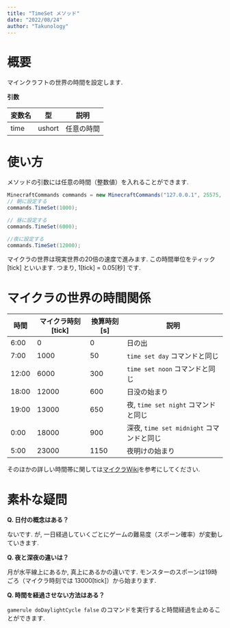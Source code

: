 ```yaml
---
title: "TimeSet メソッド"
date: "2022/08/24"
author: "Takunology"
---
```


# 概要
マインクラフトの世界の時間を設定します.

**引数**

|変数名|型|説明|
|--|--|--|
|time|ushort|任意の時間|

# 使い方
メソッドの引数には任意の時間（整数値）を入れることができます. 

```cs
MinecraftCommands commands = new MinecraftCommands("127.0.0.1", 25575, "passwd");
// 朝に設定する
commands.TimeSet(1000);

// 昼に設定する
commands.TimeSet(6000);

//夜に設定する
commands.TimeSet(12000);
```

マイクラの世界は現実世界の20倍の速度で進みます. この時間単位をティック \[tick\] といいます. つまり, 1\[tick\] = 0.05\[秒\] です.

# マイクラの世界の時間関係

|時間|マイクラ時刻\[tick\]|換算時刻\[s\]|説明|
|--|--|--|--|
|6:00|0|0|日の出|
|7:00|1000|50|`time set day` コマンドと同じ|
|12:00|6000|300|`time set noon` コマンドと同じ|
|18:00|12000|600|日没の始まり|
|19:00|13000|650|夜, `time set night` コマンドと同じ|
|0:00|18000|900|深夜, `time set midnight` コマンドと同じ|
|5:00|23000|1150|夜明けの始まり|

そのほかの詳しい時間帯に関しては[マイクラWiki](https://minecraft.fandom.com/ja/wiki/%E6%98%BC%E5%A4%9C%E3%82%B5%E3%82%A4%E3%82%AF%E3%83%AB)を参考にしてください.

# 素朴な疑問

**Q. 日付の概念はある？**

ないです. が, 一日経過していくごとにゲームの難易度（スポーン確率）が変動していきます.

**Q. 夜と深夜の違いは？**

月が水平線上にあるか, 真上にあるかの違いです. モンスターのスポーンは19時ごろ（マイクラ時刻では 13000\[tick\]）から始まります.

**Q. 時間を経過させない方法はある？**

`gamerule doDaylightCycle false` のコマンドを実行すると時間経過を止めることができます.